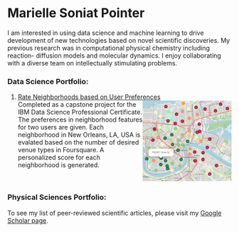 # Marielle Soniat Pointer

I am interested in using data science and machine learning to drive development of new technologies based on 
novel scientific discoveries. My previous research was in computational physical chemistry including reaction-
diffusion models and molecular dynamics. I enjoy collaborating with a diverse team on intellectually stimulating
problems. 

### Data Science Portfolio:
1. [Rate Neighborhoods based on User Preferences](https://mariellesp.github.io/Rate-Neighborhoods/)   
         <img src="ratings02.PNG" align="right" width="200">
   Completed as a capstone project for the IBM Data Science Professional Certificate. The preferences in neighborhood features for two users are given. Each neighborhood in New Orleans, LA, USA is evalated based on the number of desired venue types in Foursquare. A personalized score for each neighborhood is generated. 
<br clear="right"/> 
   

### Physical Sciences Portfolio:
To see my list of peer-reviewed scientific articles, please visit my [Google Scholar page](https://scholar.google.com/citations?hl=en&user=F08h7FwAAAAJ&view_op=list_works&sortby=pubdate).
